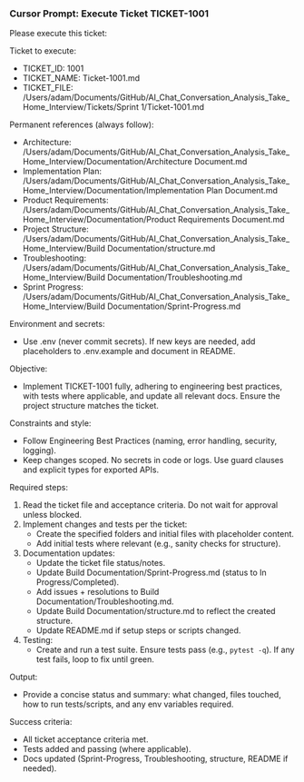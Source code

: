 ### Cursor Prompt: Execute Ticket TICKET-1001

Please execute this ticket:

Ticket to execute:
- TICKET_ID: 1001
- TICKET_NAME: Ticket-1001.md
- TICKET_FILE: /Users/adam/Documents/GitHub/AI_Chat_Conversation_Analysis_Take_Home_Interview/Tickets/Sprint 1/Ticket-1001.md

Permanent references (always follow):
- Architecture: /Users/adam/Documents/GitHub/AI_Chat_Conversation_Analysis_Take_Home_Interview/Documentation/Architecture Document.md
- Implementation Plan: /Users/adam/Documents/GitHub/AI_Chat_Conversation_Analysis_Take_Home_Interview/Documentation/Implementation Plan Document.md
- Product Requirements: /Users/adam/Documents/GitHub/AI_Chat_Conversation_Analysis_Take_Home_Interview/Documentation/Product Requirements Document.md
- Project Structure: /Users/adam/Documents/GitHub/AI_Chat_Conversation_Analysis_Take_Home_Interview/Build Documentation/structure.md
- Troubleshooting: /Users/adam/Documents/GitHub/AI_Chat_Conversation_Analysis_Take_Home_Interview/Build Documentation/Troubleshooting.md
- Sprint Progress: /Users/adam/Documents/GitHub/AI_Chat_Conversation_Analysis_Take_Home_Interview/Build Documentation/Sprint-Progress.md

Environment and secrets:
- Use .env (never commit secrets). If new keys are needed, add placeholders to .env.example and document in README.

Objective:
- Implement TICKET-1001 fully, adhering to engineering best practices, with tests where applicable, and update all relevant docs. Ensure the project structure matches the ticket.

Constraints and style:
- Follow Engineering Best Practices (naming, error handling, security, logging).
- Keep changes scoped. No secrets in code or logs. Use guard clauses and explicit types for exported APIs.

Required steps:
1) Read the ticket file and acceptance criteria. Do not wait for approval unless blocked.
2) Implement changes and tests per the ticket:
   - Create the specified folders and initial files with placeholder content.
   - Add initial tests where relevant (e.g., sanity checks for structure).
3) Documentation updates:
   - Update the ticket file status/notes.
   - Update Build Documentation/Sprint-Progress.md (status to In Progress/Completed).
   - Add issues + resolutions to Build Documentation/Troubleshooting.md.
   - Update Build Documentation/structure.md to reflect the created structure.
   - Update README.md if setup steps or scripts changed.
4) Testing:
   - Create and run a test suite. Ensure tests pass (e.g., `pytest -q`). If any test fails, loop to fix until green.

Output:
- Provide a concise status and summary: what changed, files touched, how to run tests/scripts, and any env variables required.

Success criteria:
- All ticket acceptance criteria met.
- Tests added and passing (where applicable).
- Docs updated (Sprint-Progress, Troubleshooting, structure, README if needed). 